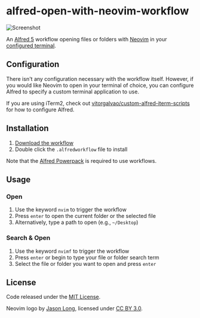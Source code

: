 # alfred-open-with-neovim-workflow

![Screenshot](https://github.com/alexchantastic/alfred-open-with-neovim-workflow/assets/604167/db0d0e03-c2c5-45fe-87d6-bc7d7db2b962)

An [Alfred 5](https://www.alfredapp.com/) workflow opening files or folders with [Neovim](https://neovim.io/) in your [configured terminal](https://www.alfredapp.com/help/features/terminal/).

## Configuration

There isn't any configuration necessary with the workflow itself. However, if you would like Neovim to open in your terminal of choice, you can configure Alfred to specify a custom terminal application to use.

If you are using iTerm2, check out [vitorgalvao/custom-alfred-iterm-scripts](https://github.com/vitorgalvao/custom-alfred-iterm-scripts) for how to configure Alfred.

## Installation

1. [Download the workflow](https://github.com/alexchantastic/alfred-open-with-neovim-workflow/releases/latest)
2. Double click the `.alfredworkflow` file to install

Note that the [Alfred Powerpack](https://www.alfredapp.com/powerpack/) is required to use workflows.

## Usage

### Open

1. Use the keyword `nvim` to trigger the workflow
2. Press `enter` to open the current folder or the selected file
3. Alternatively, type a path to open (e.g., `~/Desktop`)

### Search & Open

1. Use the keyword `nvimf` to trigger the workflow
2. Press `enter` or begin to type your file or folder search term
3. Select the file or folder you want to open and press `enter`

## License

Code released under the [MIT License](https://github.com/alexchantastic/alfred-open-with-neovim-workflow/blob/main/LICENSE).

Neovim logo by [Jason Long](https://twitter.com/jasonlong), licensed under [CC BY 3.0](https://creativecommons.org/licenses/by/3.0/).
